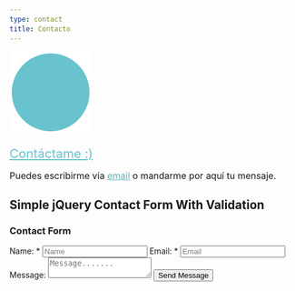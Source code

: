 ```yaml
---
type: contact
title: Contacto
---
```


<div style="align: center; margin-bottom:4%;">
<img src="/images/send140px.gif" alt="email" >
</div>
<a style="font-weight: medium; font-size: 22px; color: rgb(104, 195, 206);" href="mailto:sandra.m.revilla@gmail.com">
Contáctame :)</a>
<p style="font-size: 16px;">
Puedes escribirme vía <a style="color: rgb(92, 174, 184); font-weight: medium" href="mailto:sandra.m.revilla@gmail.com">email</a> o mandarme por aquí tu mensaje.</p>


<html>
<head>
<title>Simple jQuery Contact Form With Validation</title>
<script src="http://ajax.googleapis.com/ajax/libs/jquery/1.11.0/jquery.min.js"></script>
<link rel="stylesheet" href="css/contact_form.css" />
<script src="contact_form.js"></script>
</head>
<body>
<div id="mainform">
<h2>Simple jQuery Contact Form With Validation</h2>
<!-- Required Div Starts Here -->
<div>
<form id="form">
<h3>Contact Form</h3>
<p id="returnmessage"></p>
<label>Name: <span>*</span></label>
<input type="text" id="name" placeholder="Name"/>
<label>Email: <span>*</span></label>
<input type="text" id="email" placeholder="Email"/>
<label>Message:</label>
<textarea id="message" placeholder="Message......."></textarea>
<input type="button" id="submit" value="Send Message"/>
</form>
</div>
</body>
</html>
